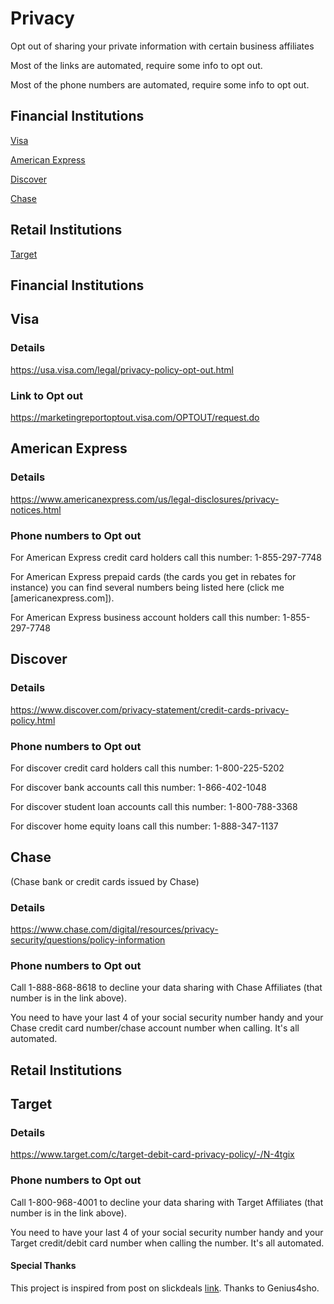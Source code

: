 # Privacy
Opt out of sharing your private information with certain business affiliates

Most of the links are automated, require some info to opt out. 

Most of the phone numbers are automated, require some info to opt out.

## Financial Institutions

[Visa](#visa)

[American Express](#american-express)

[Discover](#discover)

[Chase](#chase)

## Retail Institutions

[Target](#target)



## Financial Institutions

## Visa

### Details
https://usa.visa.com/legal/privacy-policy-opt-out.html

### Link to Opt out
https://marketingreportoptout.visa.com/OPTOUT/request.do


## American Express

### Details
https://www.americanexpress.com/us/legal-disclosures/privacy-notices.html

### Phone numbers to Opt out
For American Express credit card holders call this number: 1-855-297-7748

For American Express prepaid cards (the cards you get in rebates for instance) you can find several numbers being listed here (click me [americanexpress.com]).

For American Express business account holders call this number: 1-855-297-7748


## Discover

### Details
https://www.discover.com/privacy-statement/credit-cards-privacy-policy.html


### Phone numbers to Opt out
For discover credit card holders call this number: 1-800-225-5202

For discover bank accounts call this number: 1-866-402-1048

For discover student loan accounts call this number: 1-800-788-3368

For discover home equity loans call this number: 1-888-347-1137

## Chase
(Chase bank or credit cards issued by Chase)

### Details
https://www.chase.com/digital/resources/privacy-security/questions/policy-information

### Phone numbers to Opt out
Call 1-888-868-8618 to decline your data sharing with Chase Affiliates (that number is in the link above). 

You need to have your last 4 of your social security number handy and your Chase credit card number/chase account number when calling. It's all automated.

## Retail Institutions

## Target

### Details
https://www.target.com/c/target-debit-card-privacy-policy/-/N-4tgix

### Phone numbers to Opt out
Call 1-800-968-4001 to decline your data sharing with Target Affiliates (that number is in the link above). 

You need to have your last 4 of your social security number handy and your Target credit/debit card number when calling the number. It's all automated.


#### Special Thanks
This project is inspired from post on slickdeals [link](https://slickdeals.net/f/13476325-psa-opting-out-of-sharing-your-privacy-info-with-companies-details-inside). Thanks to Genius4sho.
